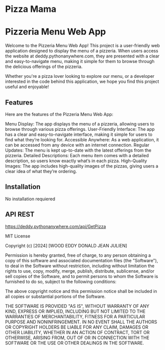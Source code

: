 # Pizza Mama 
# Pizzeria Menu Web App

Welcome to the Pizzeria Menu Web App! This project is a user-friendly web application designed to display the menu of a pizzeria. When users access the website at deddy.pythonanywhere.com, they are presented with a clear and easy-to-navigate menu, making it simple for them to browse through the delicious offerings of the pizzeria.

Whether you're a pizza lover looking to explore our menu, or a developer interested in the code behind this application, we hope you find this project useful and enjoyable!

## Features

Here are the features of the Pizzeria Menu Web App:

Menu Display: The app displays the menu of a pizzeria, allowing users to browse through various pizza offerings.
User-Friendly Interface: The app has a clear and easy-to-navigate interface, making it simple for users to find what they’re looking for.
Accessible Anywhere: As a web application, it can be accessed from any device with an internet connection.
Regular Updates: The menu is kept up-to-date with the latest offerings from the pizzeria.
Detailed Descriptions: Each menu item comes with a detailed description, so users know exactly what’s in each pizza.
High-Quality Images: The app includes high-quality images of the pizzas, giving users a clear idea of what they’re ordering.

## Installation

No installation requiered

## API REST

https://deddy.pythonanywhere.com/api/GetPizza

MIT License

Copyright (c) [2024] [WOOD EDDY DONALD JEAN JULIEN]

Permission is hereby granted, free of charge, to any person obtaining a copy
of this software and associated documentation files (the "Software"), to deal
in the Software without restriction, including without limitation the rights
to use, copy, modify, merge, publish, distribute, sublicense, and/or sell
copies of the Software, and to permit persons to whom the Software is
furnished to do so, subject to the following conditions:

The above copyright notice and this permission notice shall be included in all
copies or substantial portions of the Software.

THE SOFTWARE IS PROVIDED "AS IS", WITHOUT WARRANTY OF ANY KIND, EXPRESS OR
IMPLIED, INCLUDING BUT NOT LIMITED TO THE WARRANTIES OF MERCHANTABILITY,
FITNESS FOR A PARTICULAR PURPOSE AND NONINFRINGEMENT. IN NO EVENT SHALL THE
AUTHORS OR COPYRIGHT HOLDERS BE LIABLE FOR ANY CLAIM, DAMAGES OR OTHER
LIABILITY, WHETHER IN AN ACTION OF CONTRACT, TORT OR OTHERWISE, ARISING FROM,
OUT OF OR IN CONNECTION WITH THE SOFTWARE OR THE USE OR OTHER DEALINGS IN THE
SOFTWARE.

